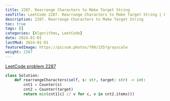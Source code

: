 ```yaml
---
title: 2287. Rearrange Characters to Make Target String
seoTitle: LeetCode 2287. Rearrange Characters to Make Target String | Python solution and explanation
description: 2287. Rearrange Characters to Make Target String
toc: true
tags: []
categories: [Algorithms, LeetCode]
date: 2024-01-01
lastMod: 2024-01-01
featuredImage: https://picsum.photos/700/155?grayscale
weight: 2287
---
```


[LeetCode problem 2287](https://leetcode.com/problems/rearrange-characters-to-make-target-string/)

```python
class Solution:
    def rearrangeCharacters(self, s: str, target: str) -> int:
        cnt1 = Counter(s)
        cnt2 = Counter(target)
        return min(cnt1[c] // v for c, v in cnt2.items())

```
